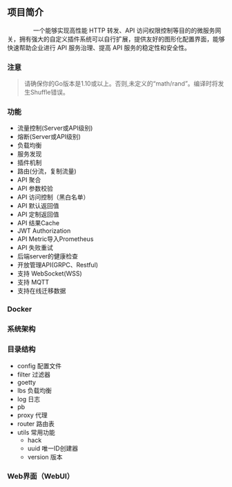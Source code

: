 ## 项目简介
&emsp;&emsp;&emsp;&emsp;
一个能够实现高性能 HTTP 转发、API 访问权限控制等目的的微服务网关，拥有强大的自定义插件系统可以自行扩展，提供友好的图形化配置界面，能够快速帮助企业进行 API 服务治理、提高 API 服务的稳定性和安全性。

### 注意
> 请确保你的Go版本是1.10或以上。否则,未定义的“math/rand”。编译时将发生Shuffle错误。

### 功能 
- 流量控制(Server或API级别)
- 熔断(Server或API级别)
- 负载均衡
- 服务发现
- 插件机制
- 路由(分流，复制流量)
- API 聚合
- API 参数校验
- API 访问控制（黑白名单）
- API 默认返回值
- API 定制返回值
- API 结果Cache
- JWT Authorization
- API Metric导入Prometheus
- API 失败重试
- 后端server的健康检查
- 开放管理API(GRPC、Restful)
- 支持 WebSocket(WSS)
- 支持 MQTT
- 支持在线迁移数据

### Docker

### 系统架构

### 目录结构
- config  配置文件
- filter  过滤器
- goetty  
- lbs     负载均衡
- log  日志  
- pb 
- proxy  代理
- router 路由表
- utils 常用功能
  * hack
  * uuid  唯一ID创建器
  * version  版本


### Web界面（WebUI）


